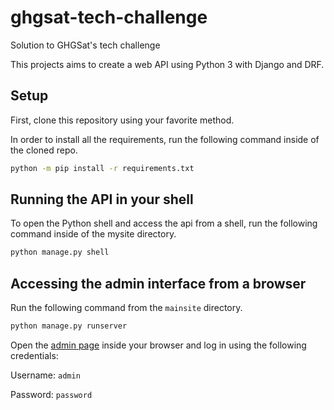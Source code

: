 # ghgsat-tech-challenge
Solution to GHGSat's tech challenge

This projects aims to create a web API using Python 3 with Django and DRF.

## Setup

First, clone this repository using your favorite method.

In order to install all the requirements, run the following command inside of the cloned repo.

```bash
python -m pip install -r requirements.txt
```

## Running the API in your shell

To open the Python shell and access the api from a shell, run the following command inside of the mysite directory.

```bash
python manage.py shell
```

## Accessing the admin interface from a browser

Run the following command from the `mainsite` directory.

```bash
python manage.py runserver
```

Open the [admin page](localhost:8000/admin) inside your browser and log in using the following credentials:

Username: `admin`

Password: `password`
